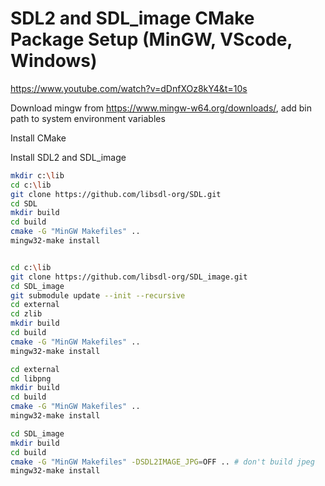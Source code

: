 # SDL2 and SDL_image CMake Package Setup (MinGW, VScode, Windows)

https://www.youtube.com/watch?v=dDnfXOz8kY4&t=10s

Download mingw from https://www.mingw-w64.org/downloads/, add bin path to system environment variables

Install CMake

Install SDL2 and SDL_image

```sh
mkdir c:\lib
cd c:\lib
git clone https://github.com/libsdl-org/SDL.git
cd SDL
mkdir build
cd build
cmake -G "MinGW Makefiles" ..
mingw32-make install


cd c:\lib
git clone https://github.com/libsdl-org/SDL_image.git
cd SDL_image
git submodule update --init --recursive
cd external
cd zlib
mkdir build
cd build
cmake -G "MinGW Makefiles" ..
mingw32-make install

cd external
cd libpng
mkdir build
cd build
cmake -G "MinGW Makefiles" ..
mingw32-make install

cd SDL_image
mkdir build
cd build
cmake -G "MinGW Makefiles" -DSDL2IMAGE_JPG=OFF .. # don't build jpeg
mingw32-make install
```
